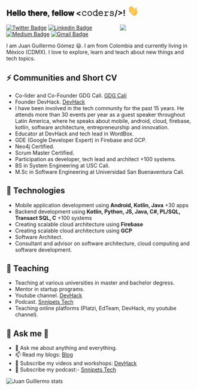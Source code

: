 <h2> 𝐇𝐞𝐥𝐥𝐨 𝐭𝐡𝐞𝐫𝐞, 𝐟𝐞𝐥𝐥𝐨𝐰 <𝚌𝚘𝚍𝚎𝚛𝚜/>! <img src="https://raw.githubusercontent.com/ABSphreak/ABSphreak/master/gifs/Hi.gif" width="30px"></h2>

<img align='right' src='https://media-exp1.licdn.com/dms/image/C4E03AQHBP0tvSmBdUQ/profile-displayphoto-shrink_400_400/0?e=1601510400&v=beta&t=mmOcy8drU-zpNGlcgWOaVef-bnlvvcOBsu8llekh4mU' width='200"'>

[![Twitter Badge](https://img.shields.io/badge/-@jggomezt-1ca0f1?style=flat-square&labelColor=1ca0f1&logo=twitter&logoColor=white&link=https://twitter.com/jggomezt)](https://twitter.com/jggomezt) [![Linkedin Badge](https://img.shields.io/badge/-jggomezt-blue?style=flat-square&logo=Linkedin&logoColor=white&link=https://www.linkedin.com/in/jggomezt/)](https://www.linkedin.com/in/jggomezt/) [![Medium Badge](https://img.shields.io/badge/-@jggomezt-03a57a?style=flat-square&labelColor=000000&logo=Medium&link=https://medium.com/@jggomezt)](https://medium.com/@jggomezt)
[![Gmail Badge](https://img.shields.io/badge/-DevHack-c14438?style=flat-square&logo=Gmail&logoColor=white&link=https://www.youtube.com/devhack)](https://www.youtube.com/devhack)

I am Juan Guillermo Gómez 😃. I am from Colombia and currently living in México (CDMX). I love to explore, learn and teach about new things and tech topics.
## ⚡ Communities and Short CV
* Co-lider and Co-Founder GDG Cali. [GDG Cali](https://www.meetup.com/GDGCali/)
* Founder DevHack. [DevHack](https://devhack.co)
* I have been involved in the tech community for the past 15 years. He attends more than 30 events per year as a guest speaker throughout Latin America, where he speaks about mobile, android, cloud, firebase, kotlin, software architecture, entrepreneurship and innovation.
* Educator at DevHack and tech lead in WordBox.
* GDE (Google Developer Expert) in Firebase and GCP.
* Neo4j Certified.
* Scrum Master Certified.
* Participation as developer, tech lead and architect +100 systems.
* BS in System Engineering at USC Cali.
* M.Sc in Software Engineering at Universidad San Buenaventura Cali.
## 🚀 Technologies
- Mobile application development using **Android, Kotlin, Java** +30 apps
- Backend development using **Kotlin, Python, JS, Java, C#, PL/SQL, Transact SQL, C** +100 systems
- Creating scalable cloud architecture using **Firebase**
- Creating scalable cloud architecture using **GCP**
- Software Architect.
- Consultant and advisor on software architecture, cloud computing and software development.
## 💬 Teaching
- Teaching at various universities in master and bachelor degress.
- Mentor in startup programs.
- Youtube channel. [DevHack](https://www.youtube.com/devhack)
- Podcast. [Snnipets Tech](https://anchor.fm/jggomez)
- Teaching online platforms (Platzi, EdTeam, DevHack, my youtube channel).
## 🔭 Ask me 🤔
- 💬  Ask me about anything and everything.
- 📫  Read my blogs: [Blog](https://medium.com/@jggomezt)
- 🔔  Subscribe my videos and workshops: [DevHack](https://www.youtube.com/devhack)
- 🔔  Subscribe my podcast:- [Snnipets Tech](https://anchor.fm/jggomez)

![Juan Guillermo stats](https://github-readme-stats.vercel.app/api?username=jggomez&hide=["issues"]&show_icons=true)
